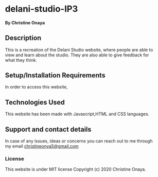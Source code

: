 # delani-studio-IP3

#### By Christine Onaya
## Description
This is a recreation of the Delani Studio website, where people are able to view and learn about the studio. They are also able to give feedback for what they think.
## Setup/Installation Requirements
In order to access this website,


## Technologies Used
This website has been made with Javascript,HTML and CSS languages.
## Support and contact details
In case of any issues, ideas or concerns you can reach out to me through my email christineonya5@gmail.com
### License
This website is under MIT license
Copyright (c) 2020 Christine Onaya.
  
